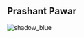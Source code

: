 ## Prashant Pawar

![shadow_blue][shadow_blue]

[shadow_blue]: https://github-readme-stats.vercel.app/api?username=Prashantp9&show_icons=true&hide=contribs,prs&cache_seconds=86400&theme=shadow_blue
